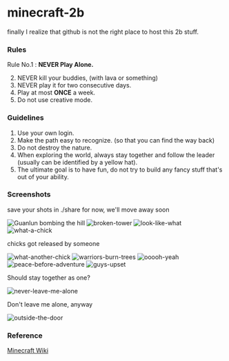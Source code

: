 minecraft-2b
============

finally I realize that github is not the right place to host this 2b stuff.

### Rules

Rule No.1 : __NEVER Play Alone.__

2. NEVER kill your buddies, (with lava or something)
3. NEVER play it for two consecutive days.
4. Play at most __ONCE__ a week.
5. Do not use creative mode.

### Guidelines

1. Use your own login.
2. Make the path easy to recognize. (so that you can find the way back)
3. Do not destroy the nature.
4. When exploring the world, always stay together and follow the leader (usually can be identified by a yellow hat).
5. The ultimate goal is to have fun, do not try to build any fancy stuff that's out of your ability.

### Screenshots

save your shots in ./share for now, we'll move away soon

![Guanlun bombing the hill][guanlun1]
![broken-tower][pic2]
![look-like-what][pic3]
![what-a-chick][pic4]

chicks got released by someone

![what-another-chick][pic5]
![warriors-burn-trees][pic6]
![ooooh-yeah][pic7]
![peace-before-adventure][pic8]
![guys-upset][pic9]

Should stay together as one?

![never-leave-me-alone][pic10]

Don't leave me alone, anyway

![outside-the-door][pic11]

[guanlun1]: https://raw.github.com/ohwang/minecraft-2b/master/share/guanlun-bombing.png

[pic2]: https://raw.github.com/ohwang/minecraft-2b/master/share/broken-tower.png

[pic3]: https://raw.github.com/ohwang/minecraft-2b/master/share/look-like-what.png

[pic4]: https://raw.github.com/ohwang/minecraft-2b/master/share/what-a-chick.png

[pic5]: https://raw.github.com/ohwang/minecraft-2b/master/share/what-another-chick.png

[pic6]: https://raw.github.com/ohwang/minecraft-2b/master/share/warriors-burn-trees.png

[pic7]: https://raw.github.com/ohwang/minecraft-2b/master/share/ooooh-yeah.png

[pic8]: https://raw.github.com/ohwang/minecraft-2b/master/share/peace-before-adventure.png

[pic9]: https://raw.github.com/ohwang/minecraft-2b/master/share/guys-upset.png

[pic10]: https://raw.github.com/ohwang/minecraft-2b/master/share/never-leave-me-alone.png

[pic11]: https://raw.github.com/ohwang/minecraft-2b/master/share/outside-the-door.png

### Reference

[Minecraft Wiki](http://www.minecraftwiki.net/wiki/Air)
